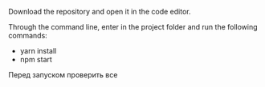 Download the repository and open it in the code editor.

Through the command line, enter in the project folder and run the following commands:
- yarn install
- npm start

Перед запуском проверить все